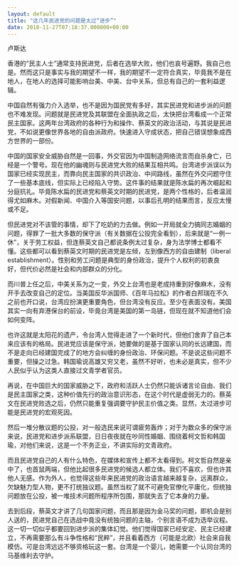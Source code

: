 ```yaml
---
layout: default
title: "这几年民进党的问题是太过“进步”"
date: 2018-11-27T07:18:37.000000+00:00
---
```


卢斯达

香港的“民主人士”通常支持民进党，后者在选举大败，他们也哀号遍野。我自己也是。然而这只是事实与我的期望不一样，我的期望不一定符合真实，毕竟我不是在地人，在地人的选择可能影响台美、中美、台中关系，但总有自己的一套利益逻辑。

中国自然有强力介入选举，也不是因为国民党有多好，其实民进党和进步派的问题也不难发现。问题就是民进党及其联盟在全面执政之后，太快把台湾看成一个正常民主国家。这两年台湾政府的各种行为和操作、蔡英文的政治活动，与其说是民进党，不如说更像世界各地的自由派政府。快速进入守成状态，把自己错误想象成西方世界的一部份。

中国的国家安全威胁自然是一回事，外交官因为中国制造网络流言而自杀身亡，已经是一个警号。现在他的幽魂则与民进党大败的结果互相共鸣。台湾进步派误以为国家已经实现民主，而靠向民主国家的共识政治、中间路线，虽然在外交问题守住了一些基本底线，但实际上已经陷入守势。这件事的结果就是陈水扁的再次崛起和分庭抗礼。毕竟陈水扁的民进党和蔡英文时期的民进党，是两个性格的，后者温润得尤如麻木。对假新闻、中国介入等国安问题，以事后孔明的结果而言，反应太慢或不足。

但民进党对不该管的事情，却下了吃奶的力去做。例如一开局就全力搞同志婚姻的问题，得罪了一批大多数的保守派（有关数据在公投完全看到），后来就是“一例一休”，关于劳工权益，但连蔡英文自己都说条例太过复杂，身为法学博士都看不懂。这些都可以看到蔡英文时期的民进党是左倾，左到像西方的自由建制（liberal establishment）。性别和劳工问题是典型的身份政治，提升个人权利的初衷良好，但代价必然是社会和内部群众的分化。

而川普上任之后，中美关系为之一变，外交上台湾也是老成持重到好像麻木，没有开手去改变自己的定位。当美国反华派国师、《百年马拉松》的作者白邦瑞在不久之前也开口说，台湾应扮演更重要角色，但台湾没有反应。至少在表面没有。美国其实一向有弃港保台的前设，毕竟台湾是美国的第一岛链，但现在就不知道他们会如何变阵。

也许这就是太阳花的遗产，令台湾人觉得走进了一个新时代，但他们舍弃了自己本来应该有的格局。民进党应该是保守派，她要做的是基于国家认同的长远建国，而不是走向已经建国完成了的地方会纠缠的身份政治、环保问题。不是说这些问题不重要，但操之过急。韩国瑜说高雄又穷又老，虽然不好听，也未必是真实，但不少人民似乎认为这类人直接过文青学者官员。

再说，在中国巨大的国家威胁之下，政府和活跃人士仍然只能诉诸言论自由、我们是民主国家之类，这种价值先行的政治意识形态，在这个时代是虚弱无力的。蔡英文在民进党败选之后，仍然只能重复强调要守护民主价值之类。显然，太过进步可能是民进党的宏观死因。

然后一堆分散议题的公投，对一般选民来说可谓疲劳轰炸；对于为数众多的保守派来说，民进党和进步派系联盟，日日夜夜就在吵同性婚姻、围绕着柯文哲和韩国瑜，对他们来说，这是一个不务正业，不讲实际的文青政府。

而且民进党自己的人有什么特色，在媒体和宣传上都不太看得到。柯文哲自然是亲中了，也首鼠两端，但他比起很多民进党的候选人都立体。我们不喜欢，但也许其他人无感。作为外人，也觉得这些年来民进党的政治语言越来越复杂，远离群众，欠缺魅力型人物，更不打统独议题。虽然当权了就不可避免官僚化平庸化，但统独问题放在公投，被一堆技术问题所程序所包围，那就失去了它本身的力量。

去到后段，蔡英文才讲了几句国家问题，而且那是因为金马奖的问题，即机会是别人送的，民进党自己在选战中竟没有统独问题的主轴，个别言语不成为选举议程。这一切一切似乎都要回到进步派的集体幻觉。他们觉得国家已经安定、民主已经建立，不再需要那么有斗争性格和“民粹”，并且看着西方（可能是北欧）社会来自我模仿。可是台湾远远不够资格玩这一套。台湾是一个婴儿，她需要一个认同台湾的马基维利去守护。

